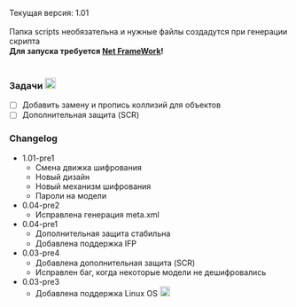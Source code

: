 Текущая версия: 1.01<br/>
<br/>
Папка scripts необязательна и нужные файлы создадутся при генерации скрипта<br/>
**Для запуска требуется [Net FrameWork](https://www.microsoft.com/ru-RU/download/details.aspx?id=56116)!** <img src="https://1.bp.blogspot.com/-zUuu5w_9_i0/V6ID2Q8jRxI/AAAAAAAAA4c/1BNU0YKjCXo77VUbbF3JyXJgd2Ma0B_3gCLcB/s200/Microsoft%2B.NET%2BFramework.png" width="15"><br/>
<br/>
### Задачи <img src="https://image.flaticon.com/icons/svg/338/338653.svg" width="20">
- [ ] Добавить замену и пропись коллизий для объектов
- [ ] Дополнительная защита (SCR)
### Changelog
- 1.01-pre1
	* Смена движка шифрования
	* Новый дизайн
	* Новый механизм шифрования
	* Пароли на модели
- 0.04-pre2
	* Исправлена генерация meta.xml
- 0.04-pre1
	* Дополнительная защита стабильна
	* Добавлена поддержка IFP <img src="https://upload.wikimedia.org/wikipedia/commons/thumb/a/ac/Runner-animated-svg.svg/1024px-Runner-animated-svg.svg.png" width="15">
- 0.03-pre4
  * Добавлена дополнительная защита (SCR) <img src="http://icons.iconarchive.com/icons/icons8/windows-8/128/Security-Password-2-icon.png" width="15">
  * Исправлен баг, когда некоторые модели не дешифровались
- 0.03-pre3
  * Добавлена поддержка Linux OS <img src="http://icons.iconarchive.com/icons/tatice/operating-systems/128/Linux-icon.png" width="18">